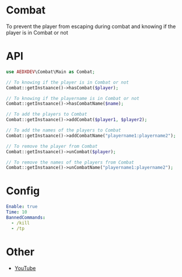 # Combat
To prevent the player from escaping during combat and knowing if the player is in Combat or not

# API
```php
use AEDXDEV\Combat\Main as Combat;

// To knowing if the player is in Combat or not
Combat::getInstaance()->hasCombat($player);

// To knowing if the playername is in Combat or not
Combat::getInstaance()->hasCombatName($name);

// To add the players to Combat
Combat::getInstaance()->addCombat($player1, $player2);

// To add the names of the players to Combat
Combat::getInstaance()->addCombatName("playername1:playername2");

// To remove the player from Combat
Combat::getInstaance()->unCombat($player);

// To remove the names of the players from Combat
Combat::getInstaance()->unCombatName("playername1:playername2");
```

# Config
```yaml
Enable: true
Time: 10
BannedCommands:
  - /kill
  - /tp
```

# Other
- [YouTube](https://youtube.com/@AEDXDEV)
